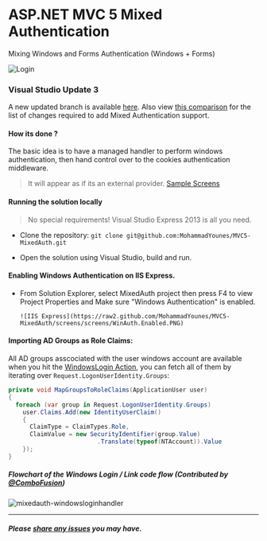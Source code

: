 # ASP.NET MVC 5 Mixed Authentication
Mixing Windows and Forms Authentication (Windows + Forms) 

![Login](https://raw2.github.com/MohammadYounes/MVC5-MixedAuth/screens/screens/Login.PNG)

### Visual Studio Update 3

A new updated branch is available [here](https://github.com/MohammadYounes/MVC5-MixedAuth/tree/Update3). Also view [this comparison](https://github.com/MohammadYounes/MVC5-MixedAuth/compare/0544d70937035c6d220520c76c4e3a7df20afe28...Update3) for the list of changes required to add Mixed Authentication support.


#### How its done ?

The basic idea is to have a managed handler to perform windows authentication, then hand control over to the cookies authentication middleware.

> It will appear as if its an external provider. [Sample Screens](https://github.com/MohammadYounes/MVC5-MixedAuth/wiki/Screens)


#### Running the solution locally

> No special requirements! Visual Studio Express 2013 is all you need.

* Clone the repository: ```git clone git@github.com:MohammadYounes/MVC5-MixedAuth.git```

* Open the solution using Visual Studio, build and run.


#### Enabling Windows Authentication on IIS Express.

* From Solution Explorer, select MixedAuth project then press F4 to view Project Properties and  Make sure "Windows Authentication" is enabled.

      ![IIS Express](https://raw2.github.com/MohammadYounes/MVC5-MixedAuth/screens/screens/WinAuth.Enabled.PNG)


#### Importing AD Groups as Role Claims:

 All AD groups asscociated with the user windows account are available when you hit the [WindowsLogin Action], you can fetch all of them by iterating over `Request.LogonUserIdentity.Groups`:


``` C#
private void MapGroupsToRoleClaims(ApplicationUser user)
{
  foreach (var group in Request.LogonUserIdentity.Groups)  
    user.Claims.Add(new IdentityUserClaim()
    {
      ClaimType = ClaimTypes.Role,
      ClaimValue = new SecurityIdentifier(group.Value)
                         .Translate(typeof(NTAccount)).Value
    });
}
```

[WindowsLogin Action]: https://github.com/MohammadYounes/MVC5-MixedAuth/blob/master/src/Controllers/AccountController.Windows.cs#L38



##### Flowchart of the Windows Login / Link code flow (Contributed by [@ComboFusion](https://github.com/ComboFusion))


![mixedauth-windowsloginhandler](https://cloud.githubusercontent.com/assets/371709/4605670/e765e5ca-51f2-11e4-8f63-328cd456d120.jpg)


------

##### Please [share any issues](https://github.com/MohammadYounes/MVC5-MixedAuth/issues?state=open) you may have.
